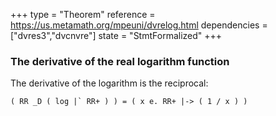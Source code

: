 +++
type = "Theorem"
reference = https://us.metamath.org/mpeuni/dvrelog.html
dependencies = ["dvres3","dvcnvre"]
state = "StmtFormalized"
+++
### The derivative of the real logarithm function

The derivative of the logarithm is the reciprocal:

```
( RR _D ( log |` RR+ ) ) = ( x e. RR+ |-> ( 1 / x ) )
```
